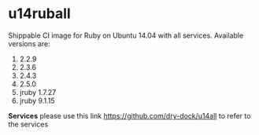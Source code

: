 u14ruball
================

Shippable CI image for Ruby on Ubuntu 14.04 with all services. Available versions are:

1. 2.2.9
2. 2.3.6
3. 2.4.3
4. 2.5.0
5. jruby 1.7.27
6. jruby 9.1.15

**Services**
please use this link https://github.com/dry-dock/u14all to refer to the services


